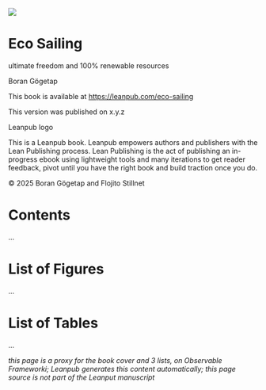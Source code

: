 ![](resources/title_page.png)

# Eco Sailing

ultimate freedom and 100% renewable resources


Boran Gögetap

This book is available at https://leanpub.com/eco-sailing

This version was published on x.y.z

Leanpub logo

This is a Leanpub book. Leanpub empowers authors and
publishers with the Lean Publishing process. Lean Publishing is
the act of publishing an in-progress ebook using lightweight tools
and many iterations to get reader feedback, pivot until you have
the right book and build traction once you do.

© 2025 Boran Gögetap and Flojito Stillnet

# Contents

...

# List of Figures

...

# List of Tables

...

*this page is a proxy for the book cover and 3 lists, on Observable Frameworki; Leanpub generates this content automatically; this page source is not part of the Leanput manuscript*
